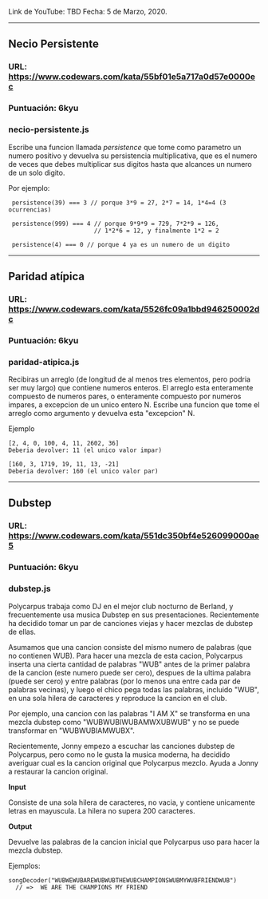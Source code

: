 Link de YouTube: TBD
Fecha: 5 de Marzo, 2020.

---

## Necio Persistente

### URL: https://www.codewars.com/kata/55bf01e5a717a0d57e0000ec

### Puntuación: 6kyu

### necio-persistente.js

Escribe una funcion llamada *persistence* que tome como parametro un numero positivo y devuelva su persistencia multiplicativa, que es el numero de veces que debes multiplicar sus digitos hasta que alcances un numero de un solo digito.

Por ejemplo:

```
 persistence(39) === 3 // porque 3*9 = 27, 2*7 = 14, 1*4=4 (3 ocurrencias)

 persistence(999) === 4 // porque 9*9*9 = 729, 7*2*9 = 126,
                        // 1*2*6 = 12, y finalmente 1*2 = 2

 persistence(4) === 0 // porque 4 ya es un numero de un digito
```

---

## Paridad atípica

### URL: https://www.codewars.com/kata/5526fc09a1bbd946250002dc

### Puntuación: 6kyu

### paridad-atipica.js

Recibiras un arreglo (de longitud de al menos tres elementos, pero podria ser muy largo) que contiene numeros enteros. El arreglo esta enteramente compuesto de numeros pares, o enteramente compuesto por numeros impares, a excepcion de un unico entero N. Escribe una funcion que tome el arreglo como argumento y devuelva esta "excepcion" N.

Ejemplo

```
[2, 4, 0, 100, 4, 11, 2602, 36]
Deberia devolver: 11 (el unico valor impar)

[160, 3, 1719, 19, 11, 13, -21]
Deberia devolver: 160 (el unico valor par)
```

---

## Dubstep

### URL: https://www.codewars.com/kata/551dc350bf4e526099000ae5

### Puntuación: 6kyu

### dubstep.js

Polycarpus trabaja como DJ en el mejor club nocturno de Berland, y frecuentemente usa musica Dubstep en sus presentaciones. Recientemente ha decidido tomar un par de canciones viejas y hacer mezclas de dubstep de ellas.

Asumamos que una cancion consiste del mismo numero de palabras (que no contienen WUB). Para hacer una mezcla de esta cacion, Polycarpus inserta una cierta cantidad de palabras "WUB" antes de la primer palabra de la cancion (este numero puede ser cero), despues de la ultima palabra (puede ser cero) y entre palabras (por lo menos una entre cada par de palabras vecinas), y luego el chico pega todas las palabras, incluido "WUB", en una sola hilera de caracteres y reproduce la cancion en el club.

Por ejemplo, una cancion con las palabras "I AM X" se transforma en una mezcla dubstep como "WUBWUBIWUBAMWXUBWUB" y no se puede transformar en "WUBWUBIAMWUBX".

Recientemente, Jonny empezo a escuchar las canciones dubstep de Polycarpus, pero como no le gusta la musica moderna, ha decidido averiguar cual es la cancion original que Polycarpus mezclo. Ayuda a Jonny a restaurar la cancion original.

**Input**

Consiste de una sola hilera de caracteres, no vacia, y contiene unicamente letras en mayuscula. La hilera no supera 200 caracteres.

**Output**

Devuelve las palabras de la cancion inicial que Polycarpus uso para hacer la mezcla dubstep.

Ejemplos:

```
songDecoder("WUBWEWUBAREWUBWUBTHEWUBCHAMPIONSWUBMYWUBFRIENDWUB")
  // =>  WE ARE THE CHAMPIONS MY FRIEND
```